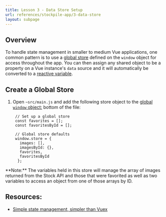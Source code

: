 ```yaml
---
title: Lesson 3 - Data Store Setup
url: references/stockpile-app/3-data-store
layout: subpage
---
```


## Overview

To handle state management in smaller to medium Vue applications, one common pattern is to use a [global store](`https://vuejs.org/v2/guide/state-management.html`) defined on the `window` object for access throughout the app. You can then assign any shared object to be a property on a Vue instance's `data` source and it will automatically be converted to a [reactive variable](https://vuejs.org/v2/guide/reactivity.html).

## Create a Global Store

1. Open `~src/main.js` and add the following store object to the [global `window` object:](https://developer.mozilla.org/en-US/docs/Web/API/Window/window) bottom of the file:

        // Set up a global store
        const favorites = [];
        const favoritesById = [];

		// Global store defaults
		window.store = {
		  images: [],
		  imagesById: {},
          favorites,
          favoritesById
		 };

<div class="alert--info">**Note:** The variables held in this store will manage the array of images returned from the Stock API and those that were favorited as well as two variables to access an object from one of those arrays by ID.</div>

## Resources:
- [Simple state management, simpler than Vuex](http://vuetips.com/simple-state-management-vue-stash)